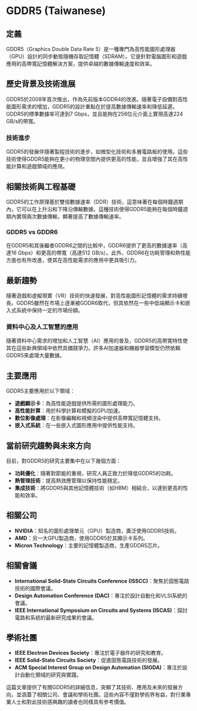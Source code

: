 # GDDR5 (Taiwanese)

## 定義

GDDR5（Graphics Double Data Rate 5）是一種專門為高性能圖形處理器（GPU）設計的同步動態隨機存取記憶體（SDRAM）。它是針對電腦圖形和遊戲應用的高帶寬記憶體解決方案，提供卓越的數據傳輸速度和效率。

## 歷史背景及技術進展

GDDR5於2008年首次推出，作為先前版本GDDR4的改進。隨著電子設備對高性能圖形需求的增加，GDDR5的設計重點在於提高數據傳輸速率和降低延遲。GDDR5的標準數據率可達到7 Gbps，並且能夠在256位元介面上實現高達224 GB/s的帶寬。

### 技術進步

GDDR5的發展伴隨著製程技術的進步，如微型化技術和多層電路板的使用。這些技術使得GDDR5能夠在更小的物理空間內提供更高的性能，並且增強了其在高性能計算和遊戲領域的應用。

## 相關技術與工程基礎

GDDR5的工作原理基於雙倍數據速率（DDR）技術，這意味著在每個時鐘週期內，它可以在上升沿和下降沿傳輸數據。這種技術使得GDDR5能夠在每個時鐘週期內實現兩次數據傳輸，顯著提高了數據傳輸速率。

### GDDR5 vs GDDR6

在GDDR5和其後繼者GDDR6之間的比較中，GDDR6提供了更高的數據速率（高達16 Gbps）和更高的帶寬（高達512 GB/s）。此外，GDDR6在功耗管理和熱性能方面也有所改進，使其在高性能需求的應用中更具吸引力。

## 最新趨勢

隨著遊戲和虛擬現實（VR）技術的快速發展，對高性能圖形記憶體的需求持續增長。GDDR5雖然在市場上逐漸被GDDR6取代，但其依然在一些中低端顯示卡和嵌入式系統中保持一定的市場份額。

### 資料中心及人工智慧的應用

隨著資料中心需求的增加和人工智慧（AI）應用的普及，GDDR5的高帶寬特性使其在這些新興領域中依然具備競爭力。許多AI加速器和機器學習模型仍然依賴GDDR5來處理大量數據。

## 主要應用

GDDR5主要應用於以下領域：

- **遊戲顯示卡**：為高性能遊戲提供所需的圖形處理能力。
- **高性能計算**：用於科學計算和模擬的GPU加速。
- **數位影像處理**：在影像編輯和視頻渲染中提供高帶寬記憶體支持。
- **嵌入式系統**：在一些嵌入式圖形應用中提供性能支持。

## 當前研究趨勢與未來方向

目前，對GDDR5的研究主要集中在以下幾個方面：

- **功耗優化**：隨著對節能的重視，研究人員正致力於降低GDDR5的功耗。
- **熱管理技術**：提高熱效應管理以保持性能穩定。
- **集成技術**：將GDDR5與其他記憶體技術（如HBM）相結合，以達到更高的性能和效率。

## 相關公司

- **NVIDIA**：知名的圖形處理單元（GPU）製造商，廣泛使用GDDR5技術。
- **AMD**：另一大GPU製造商，使用GDDR5於其顯示卡系列。
- **Micron Technology**：主要的記憶體製造商，生產GDDR5芯片。

## 相關會議

- **International Solid-State Circuits Conference (ISSCC)**：聚焦於固態電路技術的國際會議。
- **Design Automation Conference (DAC)**：專注於設計自動化和VLSI系統的會議。
- **IEEE International Symposium on Circuits and Systems (ISCAS)**：探討電路和系統的最新研究成果的會議。

## 學術社團

- **IEEE Electron Devices Society**：專注於電子器件的研究和教育。
- **IEEE Solid-State Circuits Society**：促進固態電路技術的發展。
- **ACM Special Interest Group on Design Automation (SIGDA)**：專注於設計自動化領域的研究與實踐。

這篇文章提供了有關GDDR5的詳細信息，突顯了其技術、應用及未來的發展方向，並涵蓋了相關公司、會議和學術社團。這些內容不僅對學術界有益，對行業專業人士和對此技術感興趣的讀者也同樣具有參考價值。